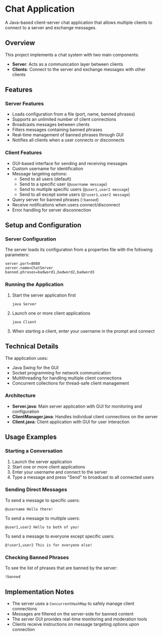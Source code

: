 # Chat Application

A Java-based client-server chat application that allows multiple clients to connect to a server and exchange messages.

## Overview

This project implements a chat system with two main components:
- **Server**: Acts as a communication layer between clients
- **Clients**: Connect to the server and exchange messages with other clients

## Features

### Server Features
- Loads configuration from a file (port, name, banned phrases)
- Supports an unlimited number of client connections
- Broadcasts messages between clients
- Filters messages containing banned phrases
- Real-time management of banned phrases through GUI
- Notifies all clients when a user connects or disconnects

### Client Features
- GUI-based interface for sending and receiving messages
- Custom username for identification
- Message targeting options:
  - Send to all users (default)
  - Send to a specific user (`@username message`)
  - Send to multiple specific users (`@user1,user2 message`)
  - Send to all except some users (`@!user1,user2 message`)
- Query server for banned phrases (`!banned`)
- Receive notifications when users connect/disconnect
- Error handling for server disconnection

## Setup and Configuration

### Server Configuration
The server loads its configuration from a properties file with the following parameters:
```
server.port=8080
server.name=ChatServer
banned.phrases=badword1,badword2,badword3
```
### Running the Application
1. Start the server application first
   ```
   java Server
   ```
2. Launch one or more client applications
   ```
   java Client
   ```
3. When starting a client, enter your username in the prompt and connect

## Technical Details

The application uses:
- Java Swing for the GUI
- Socket programming for network communication
- Multithreading for handling multiple client connections
- Concurrent collections for thread-safe client management

### Architecture
- **Server.java**: Main server application with GUI for monitoring and configuration
- **ClientManager.java**: Handles individual client connections on the server
- **Client.java**: Client application with GUI for user interaction

## Usage Examples

### Starting a Conversation
1. Launch the server application
2. Start one or more client applications
3. Enter your username and connect to the server
4. Type a message and press "Send" to broadcast to all connected users

### Sending Direct Messages
To send a message to specific users:
```
@username Hello there!
```
To send a message to multiple users:
```
@user1,user2 Hello to both of you!
```
To send a message to everyone except specific users:
```
@!user1,user2 This is for everyone else!
```
### Checking Banned Phrases
To see the list of phrases that are banned by the server:
```
!banned
```
## Implementation Notes

- The server uses a `ConcurrentHashMap` to safely manage client connections
- Messages are filtered on the server-side for banned content
- The server GUI provides real-time monitoring and moderation tools
- Clients receive instructions on message targeting options upon connection
